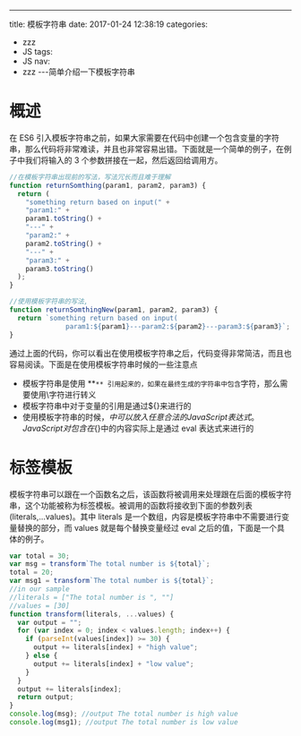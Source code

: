 ---

title: 模板字符串
date: 2017-01-24 12:38:19
categories:

- zzz
- JS
  tags:
- JS
  nav:
- zzz
  ---简单介绍一下模板字符串

<!--more-->

# 概述

在 ES6 引入模板字符串之前，如果大家需要在代码中创建一个包含变量的字符串，那么代码将非常难读，并且也非常容易出错。下面就是一个简单的例子，在例子中我们将输入的 3 个参数拼接在一起，然后返回给调用方。

```javascript
//在模板字符串出现前的写法，写法冗长而且难于理解
function returnSomthing(param1, param2, param3) {
  return (
    "something return based on input(" +
    "param1:" +
    param1.toString() +
    "---" +
    "param2:" +
    param2.toString() +
    "---" +
    "param3:" +
    param3.toString()
  );
}

//使用模板字符串的写法,
function returnSomthingNew(param1, param2, param3) {
  return `something return based on input(
              param1:${param1}---param2:${param2}---param3:${param3}`;
}
```

通过上面的代码，你可以看出在使用模板字符串之后，代码变得非常简洁，而且也容易阅读。下面是在使用模板字符串时候的一些注意点

- 模板字符串是使用 **`** 引用起来的，如果在最终生成的字符串中包含`字符，那么需要使用\字符进行转义
- 模板字符串中对于变量的引用是通过\${}来进行的
- 使用模板字符串的时候，${}中可以放入任意合法的JavaScript表达式。JavaScript对包含在${}中的内容实际上是通过 eval 表达式来进行的

# 标签模板

模板字符串可以跟在一个函数名之后，该函数将被调用来处理跟在后面的模板字符串，这个功能被称为标签模板。被调用的函数将接收到下面的参数列表(literals,...values)。其中 literals 是一个数组，内容是模板字符串中不需要进行变量替换的部分，而 values 就是每个替换变量经过 eval 之后的值，下面是一个具体的例子。

```javascript
var total = 30;
var msg = transform`The total number is ${total}`;
total = 20;
var msg1 = transform`The total number is ${total}`;
//in our sample
//literals = ["The total number is ", ""]
//values = [30]
function transform(literals, ...values) {
  var output = "";
  for (var index = 0; index < values.length; index++) {
    if (parseInt(values[index]) >= 30) {
      output += literals[index] + "high value";
    } else {
      output += literals[index] + "low value";
    }
  }
  output += literals[index];
  return output;
}
console.log(msg); //output The total number is high value
console.log(msg1); //output The total number is low value
```
